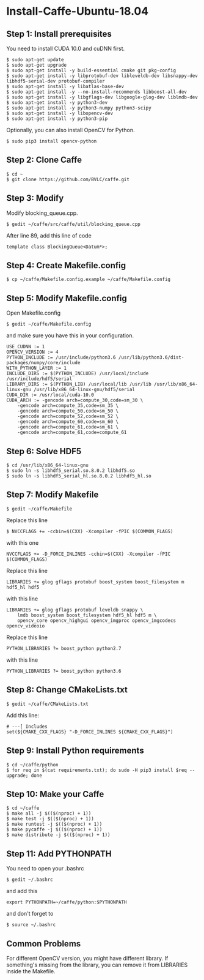 # Install-Caffe-Ubuntu-18.04
## Step 1: Install prerequisites
You need to install CUDA 10.0 and cuDNN first.
```
$ sudo apt-get update
$ sudo apt-get upgrade
$ sudo apt-get install -y build-essential cmake git pkg-config
$ sudo apt-get install -y libprotobuf-dev libleveldb-dev libsnappy-dev libhdf5-serial-dev protobuf-compiler
$ sudo apt-get install -y libatlas-base-dev
$ sudo apt-get install -y --no-install-recommends libboost-all-dev
$ sudo apt-get install -y libgflags-dev libgoogle-glog-dev liblmdb-dev
$ sudo apt-get install -y python3-dev
$ sudo apt-get install -y python3-numpy python3-scipy
$ sudo apt-get install -y libopencv-dev
$ sudo apt-get install -y python3-pip
```
Optionally, you can also install OpenCV for Python.
```
$ sudo pip3 install opencv-python
```
## Step 2: Clone Caffe
```
$ cd ~
$ git clone https://github.com/BVLC/caffe.git
```
## Step 3: Modify
Modify blocking_queue.cpp.
```
$ gedit ~/caffe/src/caffe/util/blocking_queue.cpp
```
After line 89, add this line of code
```
template class BlockingQueue<Datum*>;
```
## Step 4: Create Makefile.config
```
$ cp ~/caffe/Makefile.config.example ~/caffe/Makefile.config
```
## Step 5: Modify Makefile.config
Open Makefile.config
```
$ gedit ~/caffe/Makefile.config
```
and make sure you have this in your configuration.
```
USE_CUDNN := 1
OPENCV_VERSION := 4
PYTHON_INCLUDE := /usr/include/python3.6 /usr/lib/python3.6/dist-packages/numpy/core/include
WITH_PYTHON_LAYER := 1 
INCLUDE_DIRS := $(PYTHON_INCLUDE) /usr/local/include /usr/include/hdf5/serial
LIBRARY_DIRS := $(PYTHON_LIB) /usr/local/lib /usr/lib /usr/lib/x86_64-linux-gnu /usr/lib/x86_64-linux-gnu/hdf5/serial
CUDA_DIR := /usr/local/cuda-10.0
CUDA_ARCH := -gencode arch=compute_30,code=sm_30 \
    -gencode arch=compute_35,code=sm_35 \
    -gencode arch=compute_50,code=sm_50 \
    -gencode arch=compute_52,code=sm_52 \
    -gencode arch=compute_60,code=sm_60 \
    -gencode arch=compute_61,code=sm_61 \
    -gencode arch=compute_61,code=compute_61
```
## Step 6: Solve HDF5
```
$ cd /usr/lib/x86_64-linux-gnu
$ sudo ln -s libhdf5_serial.so.8.0.2 libhdf5.so
$ sudo ln -s libhdf5_serial_hl.so.8.0.2 libhdf5_hl.so
```
## Step 7: Modify Makefile
```
$ gedit ~/caffe/Makefile
```
Replace this line
```
$ NVCCFLAGS += -ccbin=$(CXX) -Xcompiler -fPIC $(COMMON_FLAGS)
```
with this one
```
NVCCFLAGS += -D_FORCE_INLINES -ccbin=$(CXX) -Xcompiler -fPIC $(COMMON_FLAGS)
```
Replace this line
```
LIBRARIES += glog gflags protobuf boost_system boost_filesystem m hdf5_hl hdf5
```
with this line
```
LIBRARIES += glog gflags protobuf leveldb snappy \
    lmdb boost_system boost_filesystem hdf5_hl hdf5 m \
    opencv_core opencv_highgui opencv_imgproc opencv_imgcodecs opencv_videoio
```
Replace this line
```
PYTHON_LIBRARIES ?= boost_python python2.7
```
with this line
```
PYTHON_LIBRARIES ?= boost_python python3.6
```
## Step 8: Change CMakeLists.txt
```
$ gedit ~/caffe/CMakeLists.txt
```
Add this line:
```
# ---[ Includes
set(${CMAKE_CXX_FLAGS} "-D_FORCE_INLINES ${CMAKE_CXX_FLAGS}")
```
## Step 9: Install Python requirements
```
$ cd ~/caffe/python
$ for req in $(cat requirements.txt); do sudo -H pip3 install $req --upgrade; done
```
## Step 10: Make your Caffe
```
$ cd ~/caffe
$ make all -j $(($(nproc) + 1))
$ make test -j $(($(nproc) + 1))
$ make runtest -j $(($(nproc) + 1))
$ make pycaffe -j $(($(nproc) + 1))
$ make distribute -j $(($(nproc) + 1))
```
## Step 11: Add PYTHONPATH
You need to open your .bashrc
```
$ gedit ~/.bashrc
```
and add this
```
export PYTHONPATH=~/caffe/python:$PYTHONPATH 
```
and don't forget to
```
$ source ~/.bashrc
```
## Common Problems
For different OpenCV version, you might have different library. If something's missing from the library, you can remove it from LIBRARIES inside the Makefile.
